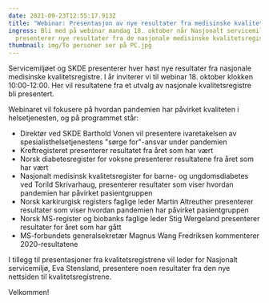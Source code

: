 ```yaml
---
date: 2021-09-23T12:55:17.913Z
title: "Webinar: Presentasjon av nye resultater fra medisinske kvalitetsregistre"
ingress: Bli med på webinar mandag 18. oktober når Nasjonalt servicemiljø
  presenterer nye resultater fra de nasjonale medisinske kvalitetsregistrene.
thumbnail: img/To personer ser på PC.jpg
---
```

Servicemiljøet og SKDE presenterer hver høst nye resultater fra nasjonale medisinske kvalitetsregistre. I år inviterer vi til webinar 18. oktober klokken 10:00-12:00. Her vil resultatene fra et utvalg av nasjonale kvalitetsregistre bli presentert.

Webinaret vil fokusere på hvordan pandemien har påvirket kvaliteten i helsetjenesten, og på programmet står:

* Direktør ved SKDE Barthold Vonen vil presentere ivaretakelsen av spesialisthelsetjenestens "sørge for"-ansvar under pandemien
* Kreftregisteret presenterer resultatet fra året som har vært
* Norsk diabetesregister for voksne presenterer resultatene fra året som har vært
* Nasjonalt medisinsk kvalitetsregister for barne- og ungdomsdiabetes ved Torild Skrivarhaug, presenterer resultater som viser hvordan pandemien har påvirket pasientgruppen
* Norsk karkirurgisk registers faglige leder Martin Altreuther presenterer resultater som viser hvordan pandemien har påvirket pasientgruppen
* Norsk MS-register og biobanks faglige leder Stig Wergeland presenterer resultater for året som har gått
* MS-forbundets generalsekretær Magnus Wang Fredriksen kommenterer 2020-resultatene

I tillegg til presentasjoner fra kvalitetsregistrene vil leder for Nasjonalt servicemiljø, Eva Stensland, presentere noen resultater fra den nye nettsiden til kvalitetsregistrene.

Velkommen!